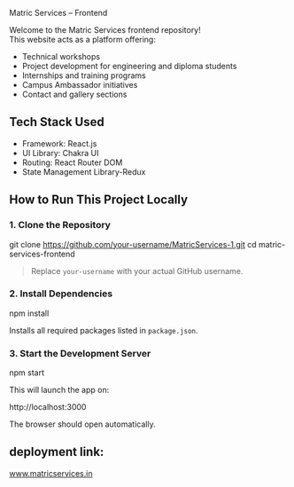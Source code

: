 Matric Services – Frontend

Welcome to the Matric Services frontend repository!  
This website acts as a platform offering:

- Technical workshops  
- Project development for engineering and diploma students  
- Internships and training programs  
- Campus Ambassador initiatives  
- Contact and gallery sections  


## Tech Stack Used

- Framework: React.js  
- UI Library: Chakra UI
- Routing: React Router DOM
- State Management Library-Redux



##  How to Run This Project Locally

### 1. Clone the Repository

git clone https://github.com/your-username/MatricServices-1.git
cd matric-services-frontend

> Replace `your-username` with your actual GitHub username.


### 2. Install Dependencies

npm install

Installs all required packages listed in `package.json`.


### 3. Start the Development Server

npm start

This will launch the app on:

http://localhost:3000

The browser should open automatically.



## deployment link:

www.matricservices.in



